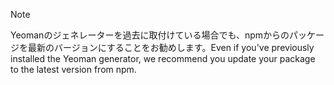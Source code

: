 > [!NOTE]
> <span data-ttu-id="d4005-101">Yeomanのジェネレーターを過去に取付けている場合でも、npmからのパッケージを最新のバージョンにすることをお勧めします。</span><span class="sxs-lookup"><span data-stu-id="d4005-101">Even if you've previously installed the Yeoman generator, we recommend you update your package to the latest version from npm.</span></span>